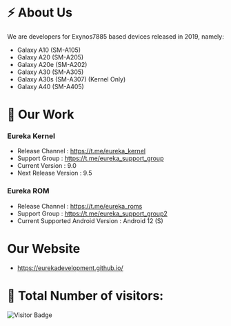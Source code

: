# ⚡ About Us

We are developers for Exynos7885 based devices released in 2019, namely:

- Galaxy A10 (SM-A105)
- Galaxy A20 (SM-A205)
- Galaxy A20e (SM-A202)
- Galaxy A30 (SM-A305)
- Galaxy A30s (SM-A307) (Kernel Only)
- Galaxy A40 (SM-A405)

# 🔭 Our Work

### Eureka Kernel
- Release Channel : https://t.me/eureka_kernel
- Support Group : https://t.me/eureka_support_group
- Current Version : 9.0
- Next Release Version : 9.5

### Eureka ROM
- Release Channel : https://t.me/eureka_roms
- Support Group : https://t.me/eureka_support_group2
- Current Supported Android Version : Android 12 (S)

# Our Website
- https://eurekadevelopment.github.io/

# 🤔 Total Number of visitors:
![Visitor Badge](https://visitor-badge.laobi.icu/badge?page_id=eurekadevelopment)
